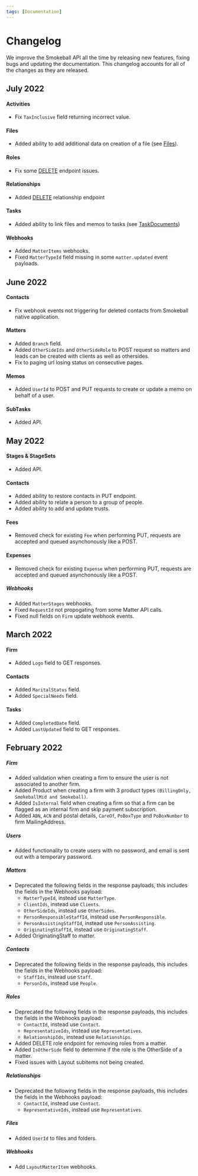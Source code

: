 ```yaml
---
tags: [Documentation]
---
```


# Changelog

We improve the Smokeball API all the time by releasing new features, fixing bugs and updating the documentation. This changelog accounts for all of the changes as they are released. 

## July 2022

#### Activities
* Fix `TaxInclusive` field returning incorrect value.

#### Files
* Added ability to add additional data on creation of a file (see [Files](https://smokeball.stoplight.io/docs/api-docs/4b58c83cc952a-add-file-to-a-matter)).

#### Roles
* Fix some [DELETE](https://smokeball.stoplight.io/docs/api-docs/64a5101608c79-remove-role-from-a-matter) endpoint issues.

#### Relationships
* Added [DELETE](https://smokeball.stoplight.io/docs/api-docs/36c4ce83b182f-remove-relationship-from-a-role-in-a-matter) relationship endpoint

#### Tasks
* Added ability to link files and memos to tasks (see [TaskDocuments](https://smokeball.stoplight.io/docs/api-docs/3f91dd0d2662f-get-task-documents))

#### Webhooks
* Added `MatterItems` webhooks.
* Fixed `MatterTypeId` field missing in some `matter.updated` event payloads.


## June 2022

#### Contacts
* Fix webhook events not triggering for deleted contacts from Smokeball native application.

#### Matters
* Added `Branch` field.
* Added `OtherSideIds` and `OtherSideRole` to POST request so matters and leads can be created with clients as well as othersides.
* Fix to paging url losing status on consecutive pages.

#### Memos
* Added `UserId` to POST and PUT requests to create or update a memo on behalf of a user.

#### SubTasks
* Added API.

## May 2022

#### Stages & StageSets
* Added API.

#### Contacts
* Added ability to restore contacts in PUT endpoint.
* Added ability to relate a person to a group of people.
* Added ability to add and update trusts.

#### Fees
* Removed check for existing `Fee` when performing PUT, requests are accepted and queued asynchonously like a POST.

#### Expenses
* Removed check for existing `Expense` when performing PUT, requests are accepted and queued asynchonously like a POST.

##### Webhooks
* Added `MatterStages` webhooks.
* Fixed `RequestId` not propogating from some Matter API calls.
* Fixed null fields on `Firm` update webhook events.


## March 2022

#### Firm
* Added `Logo` field to GET responses.

#### Contacts
* Added `MaritalStatus` field.
* Added `SpecialNeeds` field.

#### Tasks
* Added `CompletedDate` field.
* Added `LastUpdated` field to GET responses.


## February 2022

##### Firm
* Added validation when creating a firm to ensure the user is not associated to another firm.
* Added Product when creating a firm with 3 product types `(BillingOnly, SmokeballMid and Smokeball)`.
* Added `IsInternal` field when creating a firm so that a firm can be flagged as an internal firm and skip payment subscription.
* Added `ABN`, `ACN` and postal details, `CareOf`, `PoBoxType` and `PoBoxNumber` to firm MailingAddress.

##### Users
* Added functionality to create users with no password, and email is sent out with a temporary password.

##### Matters
* Deprecated the following fields in the response payloads, this includes the fields in the Webhooks payload:
  * `MatterTypeId`, instead use `MatterType`.
  * `ClientIds`, instead use `Clients`.
  * `OtherSideIds`, instead use `OtherSides`.
  * `PersonResponsibleStaffId`, instead use `PersonResponsible`.
  * `PersonAssistingStaffId`, instead use `PersonAssisting`.
  * `OriginatingStaffId`, instead use `OriginatingStaff`.
* Added OriginatingStaff to matter.

##### Contacts
* Deprecated the following fields in the response payloads, this includes the fields in the Webhooks payload:
  * `StaffIds`, instead use `Staff`.
  * `PersonIds`, instead use `People`.

##### Roles
* Deprecated the following fields in the response payloads, this includes the fields in the Webhooks payload:
  * `ContactId`, instead use `Contact`.
  * `RepresentativeIds`, instead use `Representatives`.
  * `RelationshipIds`, instead use `Relationships`.
* Added DELETE role endpoint for removing roles from a matter.
* Added `IsOtherSide` field to determine if the role is the OtherSide of a matter.
* Fixed issues with Layout subitems not being created.
 
##### Relationships
* Deprecated the following fields in the response payloads, this includes the fields in the Webhooks payload:
  * `ContactId`, instead use `Contact`.
  * `RepresentativeIds`, instead use `Representatives`.

##### Files
* Added `UserId` to files and folders.

##### Webhooks
* Add `LayoutMatterItem` webhooks.